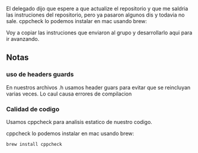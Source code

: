 El delegado dijo que espere a que actualize el repositorio y que me saldria las
instruciones del repositorio, pero ya pasaron algunos dis y todavia no sale.
cppcheck lo podemos instalar en mac usando brew:

Voy a copiar las instruciones que enviaron al grupo y desarrollarlo aqui para ir
avanzando.

## Notas

### uso de headers guards

En nuestros archivos .h usamos header guars para evitar que se reincluyan varias veces.
Lo caul causa errores de compilacion

### Calidad de codigo

Usamos cppcheck para analisis estatico de nuestro codigo.

cppcheck lo podemos instalar en mac usando brew:

```sh
brew install cppcheck
```
